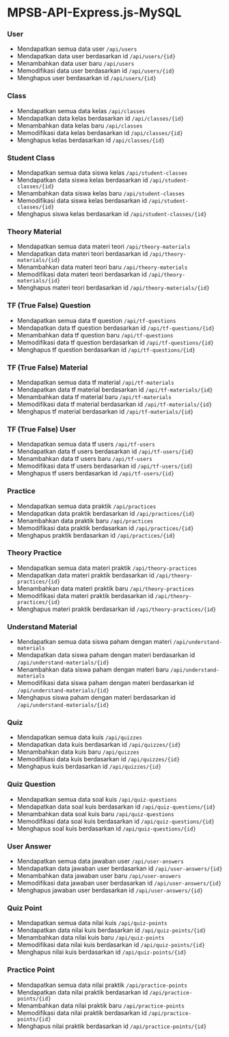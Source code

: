 # MPSB-API-Express.js-MySQL

### User
- Mendapatkan semua data user `/api/users`
- Mendapatkan data user berdasarkan id `/api/users/{id}`
- Menambahkan data user baru `/api/users`
- Memodifikasi data user berdasarkan id `/api/users/{id}`
- Menghapus user berdasarkan id `/api/users/{id}`

### Class
- Mendapatkan semua data kelas `/api/classes`
- Mendapatkan data kelas berdasarkan id `/api/classes/{id}`
- Menambahkan data kelas baru `/api/classes`
- Memodifikasi data kelas berdasarkan id `/api/classes/{id}`
- Menghapus kelas berdasarkan id `/api/classes/{id}`

### Student Class
- Mendapatkan semua data siswa kelas `/api/student-classes`
- Mendapatkan data siswa kelas berdasarkan id `/api/student-classes/{id}`
- Menambahkan data siswa kelas baru `/api/student-classes`
- Memodifikasi data siswa kelas berdasarkan id `/api/student-classes/{id}`
- Menghapus siswa kelas berdasarkan id `/api/student-classes/{id}`

### Theory Material
- Mendapatkan semua data materi teori `/api/theory-materials`
- Mendapatkan data materi teori berdasarkan id `/api/theory-materials/{id}`
- Menambahkan data materi teori baru `/api/theory-materials`
- Memodifikasi data materi teori berdasarkan id `/api/theory-materials/{id}`
- Menghapus materi teori berdasarkan id `/api/theory-materials/{id}`

### TF (True False) Question
- Mendapatkan semua data tf question `/api/tf-questions`
- Mendapatkan data tf question berdasarkan id `/api/tf-questions/{id}`
- Menambahkan data tf question baru `/api/tf-questions`
- Memodifikasi data tf question berdasarkan id `/api/tf-questions/{id}`
- Menghapus tf question berdasarkan id `/api/tf-questions/{id}`

### TF (True False) Material
- Mendapatkan semua data tf material `/api/tf-materials`
- Mendapatkan data tf material berdasarkan id `/api/tf-materials/{id}`
- Menambahkan data tf material baru `/api/tf-materials`
- Memodifikasi data tf material berdasarkan id `/api/tf-materials/{id}`
- Menghapus tf material berdasarkan id `/api/tf-materials/{id}`

### TF (True False) User
- Mendapatkan semua data tf users `/api/tf-users`
- Mendapatkan data tf users berdasarkan id `/api/tf-users/{id}`
- Menambahkan data tf users baru `/api/tf-users`
- Memodifikasi data tf users berdasarkan id `/api/tf-users/{id}`
- Menghapus tf users berdasarkan id `/api/tf-users/{id}`

### Practice
- Mendapatkan semua data praktik `/api/practices`
- Mendapatkan data praktik berdasarkan id `/api/practices/{id}`
- Menambahkan data praktik baru `/api/practices`
- Memodifikasi data praktik berdasarkan id `/api/practices/{id}`
- Menghapus praktik berdasarkan id `/api/practices/{id}`

### Theory Practice
- Mendapatkan semua data materi praktik `/api/theory-practices`
- Mendapatkan data materi praktik berdasarkan id `/api/theory-practices/{id}`
- Menambahkan data materi praktik baru `/api/theory-practices`
- Memodifikasi data materi praktik berdasarkan id `/api/theory-practices/{id}`
- Menghapus materi praktik berdasarkan id `/api/theory-practices/{id}`

### Understand Material
- Mendapatkan semua data siswa paham dengan materi `/api/understand-materials`
- Mendapatkan data siswa paham dengan materi berdasarkan id `/api/understand-materials/{id}`
- Menambahkan data siswa paham dengan materi baru `/api/understand-materials`
- Memodifikasi data siswa paham dengan materi berdasarkan id `/api/understand-materials/{id}`
- Menghapus siswa paham dengan materi berdasarkan id `/api/understand-materials/{id}`

### Quiz
- Mendapatkan semua data kuis `/api/quizzes`
- Mendapatkan data kuis berdasarkan id `/api/quizzes/{id}`
- Menambahkan data kuis baru `/api/quizzes`
- Memodifikasi data kuis berdasarkan id `/api/quizzes/{id}`
- Menghapus kuis berdasarkan id `/api/quizzes/{id}`

### Quiz Question
- Mendapatkan semua data soal kuis `/api/quiz-questions`
- Mendapatkan data soal kuis berdasarkan id `/api/quiz-questions/{id}`
- Menambahkan data soal kuis baru `/api/quiz-questions`
- Memodifikasi data soal kuis berdasarkan id `/api/quiz-questions/{id}`
- Menghapus soal kuis berdasarkan id `/api/quiz-questions/{id}`

### User Answer
- Mendapatkan semua data jawaban user `/api/user-answers`
- Mendapatkan data jawaban user berdasarkan id `/api/user-answers/{id}`
- Menambahkan data jawaban user baru `/api/user-answers`
- Memodifikasi data jawaban user berdasarkan id `/api/user-answers/{id}`
- Menghapus jawaban user berdasarkan id `/api/user-answers/{id}`

### Quiz Point
- Mendapatkan semua data nilai kuis `/api/quiz-points`
- Mendapatkan data nilai kuis berdasarkan id `/api/quiz-points/{id}`
- Menambahkan data nilai kuis baru `/api/quiz-points`
- Memodifikasi data nilai kuis berdasarkan id `/api/quiz-points/{id}`
- Menghapus nilai kuis berdasarkan id `/api/quiz-points/{id}`

### Practice Point
- Mendapatkan semua data nilai praktik `/api/practice-points`
- Mendapatkan data nilai praktik berdasarkan id `/api/practice-points/{id}`
- Menambahkan data nilai praktik baru `/api/practice-points`
- Memodifikasi data nilai praktik berdasarkan id `/api/practice-points/{id}`
- Menghapus nilai praktik berdasarkan id `/api/practice-points/{id}`
